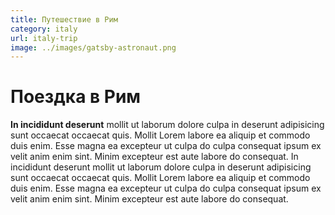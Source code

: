 ```yaml
---
title: Путешествие в Рим
category: italy
url: italy-trip
image: ../images/gatsby-astronaut.png
---
```


# Поездка в Рим

**In incididunt deserunt** mollit ut laborum dolore culpa in deserunt adipisicing sunt occaecat occaecat quis. Mollit Lorem labore ea aliquip et commodo duis enim. Esse magna ea excepteur ut culpa do culpa consequat ipsum ex velit anim enim sint. Minim excepteur est aute labore do consequat.
In incididunt deserunt mollit ut laborum dolore culpa in deserunt adipisicing sunt occaecat occaecat quis. Mollit Lorem labore ea aliquip et commodo duis enim. Esse magna ea excepteur ut culpa do culpa consequat ipsum ex velit anim enim sint. Minim excepteur est aute labore do consequat.
